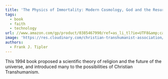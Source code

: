 ```yaml
---
title: 'The Physics of Immortality: Modern Cosmology, God and the Resurrection of the Dead'
tags:
  - book
  - faith
  - technology
url: //www.amazon.com/gp/product/0385467990/ref=as_li_tl?ie=UTF8&amp;camp=1789&amp;creative=390957&amp;creativeASIN=0385467990&amp;linkCode=as2&amp;tag=micahredding-20&amp;linkId=I63S3D4CNVQOMFUL
image: 'https://res.cloudinary.com/christian-transhumanist-association/image/upload/v1757363063/books/71TEeh8pWeL._SL1360_.jpg'
authors:
  - Frank J. Tipler
---
```

This 1994 book proposed a scientific theory of religion and the future of the universe, and introduced many to the possibilities of Christian Transhumanism.
